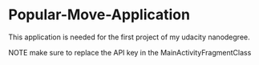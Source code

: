 # Popular-Move-Application


This application is needed for the first project of my udacity nanodegree.

NOTE make sure to replace the API key in the MainActivityFragmentClass

